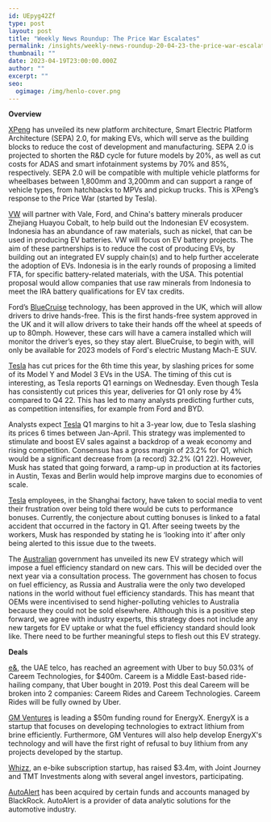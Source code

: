 ```yaml
---
id: UEpyg42Zf
type: post
layout: post
title: "Weekly News Roundup: The Price War Escalates"
permalink: /insights/weekly-news-roundup-20-04-23-the-price-war-escalates/
thumbnail: ""
date: 2023-04-19T23:00:00.000Z
author: ""
excerpt: ""
seo:
  ogimage: /img/henlo-cover.png
---
```

**Overview**

[XPeng](https://techcrunch.com/2023/04/16/xpeng-unveils-new-ev-platform-designed-to-cut-production-costs/) has unveiled its new platform architecture, Smart Electric Platform Architecture (SEPA) 2.0, for making EVs, which will serve as the building blocks to reduce the cost of development and manufacturing. SEPA 2.0 is projected to shorten the R&D cycle for future models by 20%, as well as cut costs for ADAS and smart infotainment systems by 70% and 85%, respectively. SEPA 2.0 will be compatible with multiple vehicle platforms for wheelbases between 1,800mm and 3,200mm and can support a range of vehicle types, from hatchbacks to MPVs and pickup trucks. This is XPeng’s response to the Price War (started by Tesla).

[VW](https://www.reuters.com/business/autos-transportation/volkswagen-partner-with-vale-ford-huayou-indonesia-ev-battery-ecosystem-minister-2023-04-17/) will partner with Vale, Ford, and China's battery minerals producer Zhejiang Huayou Cobalt, to help build out the Indonesian EV ecosystem. Indonesia has an abundance of raw materials, such as nickel, that can be used in producing EV batteries. VW will focus on EV battery projects. The aim of these partnerships is to reduce the cost of producing EVs, by building out an integrated EV supply chain(s) and to help further accelerate the adoption of EVs. Indonesia is in the early rounds of proposing a limited FTA, for specific battery-related materials, with the USA. This potential proposal would allow companies that use raw minerals from Indonesia to meet the IRA battery qualifications for EV tax credits.     

Ford’s [BlueCruise](https://www.bbc.co.uk/news/business-65272929) technology, has been approved in the UK, which will allow drivers to drive hands-free. This is the first hands-free system approved in the UK and it will allow drivers to take their hands off the wheel at speeds of up to 80mph. However, these cars will have a camera installed which will monitor the driver’s eyes, so they stay alert. BlueCruise, to begin with, will only be available for 2023 models of Ford's electric Mustang Mach-E SUV.

[Tesla](https://www.reuters.com/business/autos-transportation/tesla-cuts-us-prices-ahead-earnings-report-2023-04-19/) has cut prices for the 6th time this year, by slashing prices for some of its Model Y and Model 3 EVs in the USA. The timing of this cut is interesting, as Tesla reports Q1 earnings on Wednesday. Even though Tesla has consistently cut prices this year, deliveries for Q1 only rose by 4% compared to Q4 22. This has led to many analysts predicting further cuts, as competition intensifies, for example from Ford and BYD.

Analysts expect [Tesla](https://www.reuters.com/business/autos-transportation/tesla-margins-focus-ev-price-war-kicks-into-high-gear-2023-04-17/) Q1 margins to hit a 3-year low, due to Tesla slashing its prices 6 times between Jan-April. This strategy was implemented to stimulate and boost EV sales against a backdrop of a weak economy and rising competition. Consensus has a gross margin of 23.2% for Q1, which would be a significant decrease from (a record) 32.2% (Q1 22). However, Musk has stated that going forward, a ramp-up in production at its factories in Austin, Texas and Berlin would help improve margins due to economies of scale.

[Tesla](https://www.reuters.com/business/autos-transportation/tesla-shanghai-factory-workers-appeal-elon-musk-bonus-cuts-2023-04-17/) employees, in the Shanghai factory, have taken to social media to vent their frustration over being told there would be cuts to performance bonuses. Currently, the conjecture about cutting bonuses is linked to a fatal accident that occurred in the factory in Q1. After seeing tweets by the workers, Musk has responded by stating he is ‘looking into it’ after only being alerted to this issue due to the tweets.

The [Australian](https://www.theguardian.com/environment/2023/apr/19/labor-electric-vehicle-strategy-ev-cars-australia-new-fuel-efficiency-standard-battery-recycling) government has unveiled its new EV strategy which will impose a fuel efficiency standard on new cars. This will be decided over the next year via a consultation process. The government has chosen to focus on fuel efficiency, as Russia and Australia were the only two developed nations in the world without fuel efficiency standards. This has meant that OEMs were incentivised to send higher-polluting vehicles to Australia because they could not be sold elsewhere. Although this is a positive step forward, we agree with industry experts, this strategy does not include any new targets for EV uptake or what the fuel efficiency standard should look like. There need to be further meaningful steps to flesh out this EV strategy.

**Deals**

[e&](https://techcrunch.com/2023/04/10/uber-sells-400m-stake-in-careem-super-app-business/?TrucksFoT), the UAE telco, has reached an agreement with Uber to buy 50.03% of Careem Technologies, for $400m. Careem is a Middle East-based ride-hailing company, that Uber bought in 2019. Post this deal Careem will be broken into 2 companies: Careem Rides and Careem Technologies. Careem Rides will be fully owned by Uber.

[GM Ventures](https://www.cnbc.com/amp/2023/04/11/general-motors-energyx-investment.html?TrucksFoT) is leading a $50m funding round for EnergyX. EnergyX is a startup that focuses on developing technologies to extract lithium from brine efficiently. Furthermore, GM Ventures will also help develop EnergyX's technology and will have the first right of refusal to buy lithium from any projects developed by the startup.  

[Whizz](https://www.forbes.com/sites/jonathankeane/2023/04/11/whizz-raises-34-million-for-its-e-bike-subscriptions/?TrucksFoT&sh=667797e622f8), an e-bike subscription startup, has raised $3.4m, with Joint Journey and TMT Investments along with several angel investors, participating.

[AutoAlert](https://www.einnews.com/pr_news/627168726/autoalert-announces-acquisition-by-funds-and-accounts-managed-by-blackrock?TrucksFoT) has been acquired by certain funds and accounts managed by BlackRock. AutoAlert is a provider of data analytic solutions for the automotive industry.